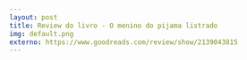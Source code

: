 ```yaml
---
layout: post
title: Review do livro - O menino do pijama listrado  
img: default.png
externo: https://www.goodreads.com/review/show/2139043815
---
```

